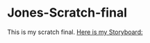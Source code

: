 # Jones-Scratch-final

This is my scratch final.
[Here is my Storyboard:](https://docs.google.com/presentation/d/1W1HMGOjPdOXhfetRJk4t_bk8Y1sgJvOhp-5CL7XQEVc/edit?usp=sharing)
